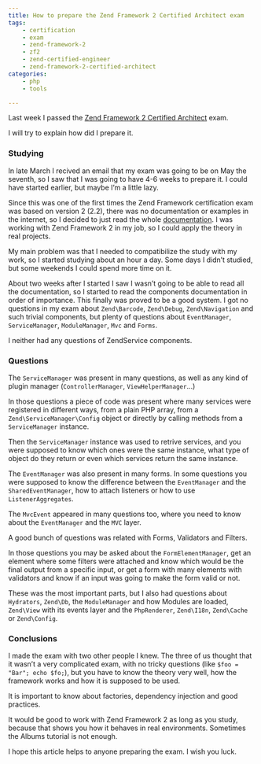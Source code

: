 ```yaml
---
title: How to prepare the Zend Framework 2 Certified Architect exam
tags:
    - certification
    - exam
    - zend-framework-2
    - zf2
    - zend-certified-engineer
    - zend-framework-2-certified-architect
categories:
    - php
    - tools

---
```


Last week I passed the [Zend Framework 2 Certified Architect](http://www.zend.com/en/yellow-pages/ZEND021590) exam.

I will try to explain how did I prepare it.

### Studying

In late March I recived an email that my exam was going to be on May the seventh, so I saw that I was going to have 4-6 weeks to prepare it. I could have started earlier, but maybe I’m a little lazy.

Since this was one of the first times the Zend Framework certification exam was based on version 2 (2.2), there was no documentation or examples in the internet, so I decided to just read the whole [documentation](http://framework.zend.com/manual/2.2/en/user-guide/overview.html). I was working with Zend Framework 2 in my job, so I could apply the theory in real projects.

My main problem was that I needed to compatibilize the study with my work, so I started studying about an hour a day. Some days I didn’t studied, but some weekends I could spend more time on it.

About two weeks after I started I saw I wasn’t going to be able to read all the documentation, so I started to read the components documentation in order of importance. This finally was proved to be a good system. I got no questions in my exam about `Zend\Barcode`, `Zend\Debug`, `Zend\Navigation` and such trivial components, but plenty of questions about `EventManager`, `ServiceManager`, `ModuleManager`, `Mvc` and `Forms`.

I neither had any questions of ZendService components.

### Questions

The `ServiceManager` was present in many questions, as well as any kind of plugin manager (`ControllerManager`, `ViewHelperManager`…)

In those questions a piece of code was present where many services were registered in different ways, from a plain PHP array, from a `Zend\ServiceManager\Config` object or directly by calling methods from a `ServiceManager` instance.

Then the `ServiceManager` instance was used to retrive services, and you were supposed to know which ones were the same instance, what type of object do they return or even which services return the same instance.

The `EventManager` was also present in many forms. In some questions you were supposed to know the difference between the `EventManager` and the `SharedEventManager`, how to attach listeners or how to use `ListenerAggregates`.

The `MvcEvent` appeared in many questions too, where you need to know about the `EventManager` and the `MVC` layer.

A good bunch of questions was related with Forms, Validators and Filters.

In those questions you may be asked about the `FormElementManager`, get an element where some filters were attached and know which would be the final output from a specific input, or get a form with many elements with validators and know if an input was going to make the form valid or not.

These was the most important parts, but I also had questions about `Hydrators`, `Zend\Db`, the `ModuleManager` and how Modules are loaded, `Zend\View` with its events layer and the `PhpRenderer`, `Zend\I18n`, `Zend\Cache` or `Zend\Config`.

### Conclusions

I made the exam with two other people I knew. The three of us thought that it wasn’t a very complicated exam, with no tricky questions (like `$foo = "Bar"; echo $fo;`), but you have to know the theory very well, how the framework works and how it is supposed to be used.

It is important to know about factories, dependency injection and good practices.

It would be good to work with Zend Framework 2 as long as you study, because that shows you how it behaves in real environments. Sometimes the Albums tutorial is not enough.

I hope this article helps to anyone preparing the exam. I wish you luck.

